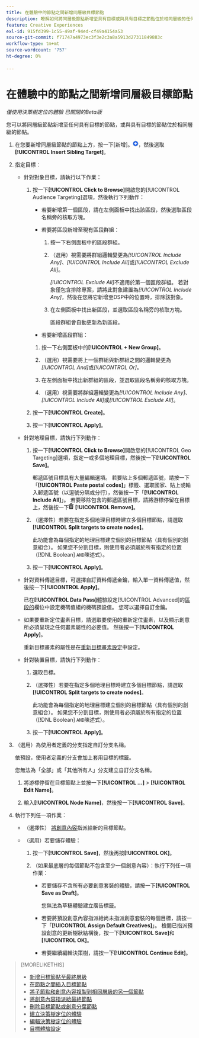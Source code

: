 ```yaml
---
title: 在體驗中的節點之間新增同層級目標節點
description: 瞭解如何將同層級節點新增至具有目標或與具有目標之節點位於相同層級的任何節點。
feature: Creative Experiences
exl-id: 915fd399-1c55-49af-94ed-cf49a4154a53
source-git-commit: f71747a4973ec3f3e2c3a8a5913d27311849883c
workflow-type: tm+mt
source-wordcount: '757'
ht-degree: 0%

---
```


# 在體驗中的節點之間新增同層級目標節點

*僅使用決策樹定位的體驗*
*已關閉的Beta版*

您可以將同層級節點新增至任何具有目標的節點，或與具有目標的節點位於相同層級的節點。

<!-- 1. Open the decision tree:


In a new experience


In an existing experience,
 -->

1. 在您要新增同層級節點的節點上方，按一下[新增]。![](/help/creative/assets/add.png "")，然後選取&#x200B;**[!UICONTROL Insert Sibling Target]**。

1. 指定目標：

   * 針對對象目標，請執行以下作業：

      1. 按一下&#x200B;**[!UICONTROL Click to Browse]**&#x200B;開啟您的[!UICONTROL Audience Targeting]選項，然後執行下列動作：

         * 若要新增第一個區段，請在左側面板中找出該區段，然後選取區段名稱旁的核取方塊。

         * 若要將區段新增至現有區段群組：

            1. 按一下右側面板中的區段群組。

            1. （選用）視需要將群組邏輯變更為&#x200B;*[!UICONTROL Include Any]*、*[!UICONTROL Include All]*&#x200B;或&#x200B;*[!UICONTROL Exclude All]*。

               *[!UICONTROL Exclude All]*&#x200B;不適用於第一個區段群組。 若對象僅包含排除專案，請將此對象建置為&#x200B;*[!UICONTROL Include Any]*，然後在您將它新增至DSP中的位置時，排除該對象。

            1. 在左側面板中找出新區段，並選取區段名稱旁的核取方塊。

               區段群組會自動更新為新區段。

         * 若要新增區段群組：

         1. 按一下右側面板中的&#x200B;**[!UICONTROL + New Group]**。

         1. （選用）視需要將上一個群組與新群組之間的邏輯變更為&#x200B;*[!UICONTROL And]*&#x200B;或&#x200B;*[!UICONTROL Or]*。

         1. 在左側面板中找出新群組的區段，並選取區段名稱旁的核取方塊。

         1. （選用）視需要將群組邏輯變更為&#x200B;*[!UICONTROL Include Any]*、*[!UICONTROL Include All]*&#x200B;或&#x200B;*[!UICONTROL Exclude All]*。

      1. 按一下&#x200B;**[!UICONTROL Create]**。

      1. 按一下&#x200B;**[!UICONTROL Apply]**。

   * 針對地理目標，請執行下列動作：

      1. 按一下&#x200B;**[!UICONTROL Click to Browse]**&#x200B;開啟您的[!UICONTROL Geo Targeting]選項，指定一或多個地理目標，然後按一下&#x200B;**[!UICONTROL Save]**。

         郵遞區號目標具有大量編輯選項。 若要貼上多個郵遞區號，請按一下「**[!UICONTROL Paste postal codes]**」標籤、選取國家、貼上或輸入郵遞區號（以逗號分隔或分行），然後按一下「**[!UICONTROL Include All]**」。 若要移除包含的郵遞區號目標，請將游標停留在目標上，然後按一下![移除](/help/creative/assets/delete.png "移除") **[!UICONTROL Remove]**。

      1. （選擇性）若要在指定多個地理目標時建立多個目標節點，請選取&#x200B;**[!UICONTROL Split targets to create nodes]**。

         此功能會為每個指定的地理目標建立個別的目標節點（具有個別的創意組合）。 如果您不分割目標，則使用者必須屬於所有指定的位置（[!DNL Boolean] `AND`陳述式）。

      1. 按一下&#x200B;**[!UICONTROL Apply]**。

   * 針對資料傳遞目標，可選擇自訂資料傳遞金鑰，輸入單一資料傳遞值，然後按一下&#x200B;**[!UICONTROL Apply]**。

     已在&#x200B;**[!UICONTROL Data Pass]**&#x200B;體驗設定[!UICONTROL Advanced]的[區段的](experience-settings-targeting.md)欄位中設定機碼值組的機碼預設值。 您可以選擇自訂金鑰。

   * 如果要重新定位畫素目標，請選取要使用的重新定位畫素，以及顯示創意所必須呈現之任何畫素屬性的必要值。 然後按一下&#x200B;**[!UICONTROL Apply]**。

     重新目標畫素的屬性是在[重新目標畫素設定](/help/creative/pixels/retargeting-pixel-manage.md)中設定。

   * 針對裝置目標，請執行下列動作：

      1. 選取目標。

      1. （選擇性）若要在指定多個地理目標時建立多個目標節點，請選取&#x200B;**[!UICONTROL Split targets to create nodes]**。

         此功能會為每個指定的地理目標建立個別的目標節點（具有個別的創意組合）。 如果您不分割目標，則使用者必須屬於所有指定的位置（[!DNL Boolean] `AND`陳述式）。

      1. 按一下&#x200B;**[!UICONTROL Apply]**。

1. （選用）為使用者定義的分支指定自訂分支名稱。

   依預設，使用者定義的分支會加上套用目標的標籤。

   您無法為「全部」或「其他所有人」分支建立自訂分支名稱。

   1. 將游標停留在目標節點上並按一下&#x200B;**[!UICONTROL ...]** > **[!UICONTROL Edit Name]**。

   1. 輸入&#x200B;**[!UICONTROL Node Name]**，然後按一下&#x200B;**[!UICONTROL Save]**。

1. 執行下列任一項作業：

   * （選擇性） [將創意內容](experience-assign-creative-bundles.md)指派給新的目標節點。

   * （選用）若要儲存體驗：

      1. 按一下&#x200B;**[!UICONTROL Save]**，然後再按&#x200B;**[!UICONTROL OK]**。

      1. （如果最底層的每個節點不包含至少一個創意內容）：執行下列任一項作業：

         * 若要儲存不含所有必要創意套裝的體驗，請按一下&#x200B;**[!UICONTROL Save as Draft]**。

           您無法為草稿體驗建立廣告標籤。

         * 若要將預設創意內容指派給尚未指派創意套裝的每個目標，請按一下「**[!UICONTROL Assign Default Creatives]**」。 檢閱已指派預設創意的更新樹狀結構後，按一下&#x200B;**[!UICONTROL Save]**&#x200B;和&#x200B;**[!UICONTROL OK]**。

         * 若要繼續編輯決策樹，請按一下&#x200B;**[!UICONTROL Continue Edit]**。

>[!MORELIKETHIS]
>
>* [新增目標節點至最終層級](experience-target-node-add-final.md)
>* [在節點之間插入目標節點](experience-target-node-add-inner.md)
>* [將子節點和創意內容複製到相同層級的另一個節點](experience-target-node-copy.md)
>* [將創意內容指派給最終節點](experience-assign-creative-bundles.md)
>* [刪除目標節點或創意分葉節點](/help/creative/experiences/experience-target-node-delete.md)
>* [建立決策樹定位的體驗](experience-create-targeting.md)
>* [編輯決策樹定位的體驗](experience-edit-targeting.md)
>* [目標體驗設定](experience-settings-targeting.md)
